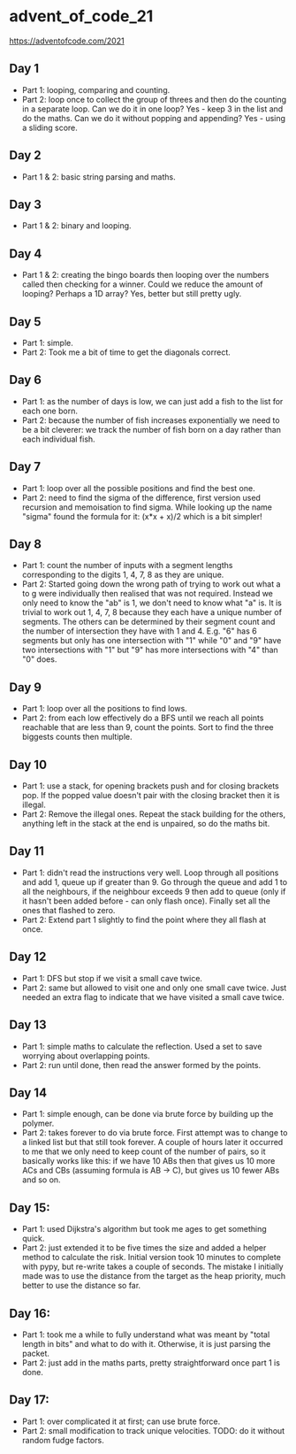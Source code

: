 # advent_of_code_21
https://adventofcode.com/2021

## Day 1
- Part 1: looping, comparing and counting.
- Part 2: loop once to collect the group of threes and then do the counting in a separate loop.
Can we do it in one loop? Yes - keep 3 in the list and do the maths.
Can we do it without popping and appending? Yes - using a sliding score.

## Day 2
- Part 1 & 2: basic string parsing and maths.

## Day 3
- Part 1 & 2: binary and looping.

## Day 4
- Part 1 & 2: creating the bingo boards then looping over the numbers called then checking for a winner.
Could we reduce the amount of looping? Perhaps a 1D array? Yes, better but still pretty ugly.

## Day 5
- Part 1: simple.
- Part 2: Took me a bit of time to get the diagonals correct.

## Day 6
- Part 1: as the number of days is low, we can just add a fish to the list for each one born.
- Part 2: because the number of fish increases exponentially we need to be a bit cleverer: we track the number of fish
born on a day rather than each individual fish.

## Day 7
- Part 1: loop over all the possible positions and find the best one.
- Part 2: need to find the sigma of the difference, first version used recursion and memoisation to find sigma. While
looking up the name "sigma" found the formula for it: (x*x + x)/2 which is a bit simpler!

## Day 8
- Part 1: count the number of inputs with a segment lengths corresponding to the digits 1, 4, 7, 8 as they are unique.
- Part 2: Started going down the wrong path of trying to work out what a to g were individually then realised that was
not required. Instead we only need to know the "ab" is 1, we don't need to know what "a" is. It is trivial to work
out 1, 4, 7, 8 because they each have a unique number of segments. The others can be determined by their segment count
and the number of intersection they have with 1 and 4. E.g. "6" has 6 segments but only has one intersection with "1"
while "0" and "9" have two intersections with "1" but "9" has more intersections with "4" than "0" does.

## Day 9
- Part 1: loop over all the positions to find lows.
- Part 2: from each low effectively do a BFS until we reach all points reachable that are less than 9, count the points.
Sort to find the three biggests counts then multiple.

## Day 10
- Part 1: use a stack, for opening brackets push and for closing brackets pop. If the popped value doesn't pair with the
closing bracket then it is illegal.
- Part 2: Remove the illegal ones. Repeat the stack building for the others, anything left in the stack at the end is
unpaired, so do the maths bit.

## Day 11
- Part 1: didn't read the instructions very well. Loop through all positions and add 1, queue up if greater than 9.
Go through the queue and add 1 to all the neighbours, if the neighbour exceeds 9 then add to queue (only if it hasn't
been added before - can only flash once). Finally set all the ones that flashed to zero.
- Part 2: Extend part 1 slightly to find the point where they all flash at once.

## Day 12
- Part 1: DFS but stop if we visit a small cave twice.
- Part 2: same but allowed to visit one and only one small cave twice. Just needed an extra flag to indicate that we
have visited a small cave twice.

## Day 13
- Part 1: simple maths to calculate the reflection. Used a set to save worrying about overlapping points.
- Part 2: run until done, then read the answer formed by the points.

## Day 14
- Part 1: simple enough, can be done via brute force by building up the polymer.
- Part 2: takes forever to do via brute force. First attempt was to change to a linked list but that still took forever.
A couple of hours later it occurred to me that we only need to keep count of the number of pairs, so it basically works
like this: if we have 10 ABs then that gives us 10 more ACs and CBs (assuming formula is AB -> C), but gives us 10 fewer
ABs and so on.

## Day 15:
- Part 1: used Dijkstra's algorithm but took me ages to get something quick.
- Part 2: just extended it to be five times the size and added a helper method to calculate the risk. Initial version
took 10 minutes to complete with pypy, but re-write takes a couple of seconds. The mistake I initially made was to use
the distance from the target as the heap priority, much better to use the distance so far.

## Day 16:
- Part 1: took me a while to fully understand what was meant by "total length in bits" and what to do with it. Otherwise,
it is just parsing the packet.
- Part 2: just add in the maths parts, pretty straightforward once part 1 is done.

## Day 17:
- Part 1: over complicated it at first; can use brute force.
- Part 2: small modification to track unique velocities.
TODO: do it without random fudge factors.
